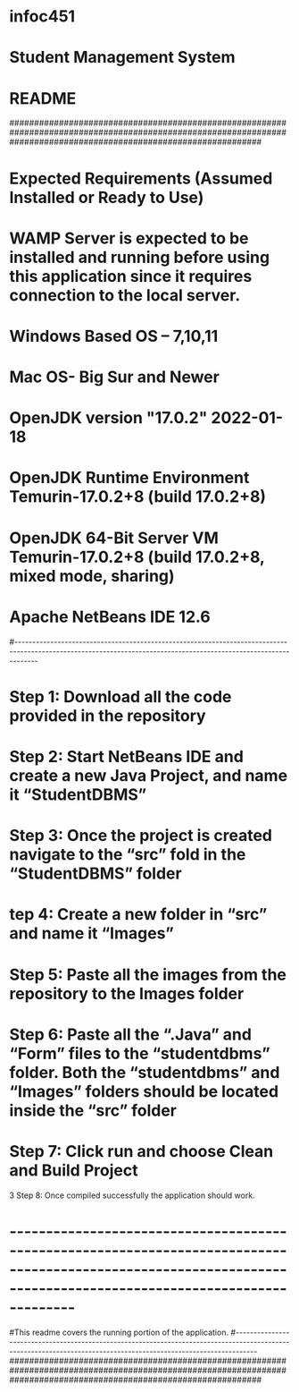 
# infoc451
# Student Management System
# README
###################################################################################################################################################################
# Expected Requirements (Assumed Installed or Ready to Use)
# WAMP Server is expected to be installed and running before using this application since it requires connection to the local server.
# Windows Based OS – 7,10,11
# Mac OS- Big Sur and Newer
# OpenJDK version "17.0.2" 2022-01-18
# OpenJDK Runtime Environment Temurin-17.0.2+8 (build 17.0.2+8)
# OpenJDK 64-Bit Server VM Temurin-17.0.2+8 (build 17.0.2+8, mixed mode, sharing)
# Apache NetBeans IDE 12.6
#------------------------------------------------------------------------------------------------------------------------------------------------------------------
# Step 1: Download all the code provided in the repository
# Step 2: Start NetBeans IDE and create a new Java Project, and name it “StudentDBMS”
# Step 3: Once the project is created navigate to the “src” fold in the “StudentDBMS” folder 
# tep 4: Create a new folder in “src” and name it “Images”
# Step 5: Paste all the images from the repository to the Images folder
# Step 6: Paste all the “.Java” and “Form” files to the “studentdbms” folder. Both the “studentdbms” and “Images” folders should be located inside the “src” folder 
# Step 7: Click run and choose Clean and Build Project
3 Step 8: Once compiled successfully the application should work. 
# -----------------------------------------------------------------------------------------------------------------------------------------------------------------
#This readme covers the running portion of the application. 
#------------------------------------------------------------------------------------------------------------------------------------------------------------------
###################################################################################################################################################################
